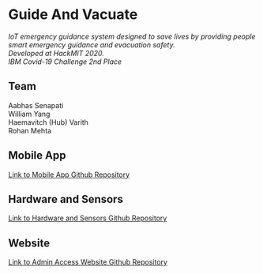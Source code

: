 # Guide And Vacuate
*IoT emergency guidance system designed to save lives by providing people smart emergency guidance and evacuation safety. <br/>Developed at HackMIT 2020. <br/> IBM Covid-19 Challenge 2nd Place*

## Team
Aabhas Senapati <br/>
William Yang <br/>
Haemavitch (Hub) Varith <br/>
Rohan Mehta

## Mobile App
[Link to Mobile App Github Repository](https://github.com/iBessonob/GuideAndVacuate)

## Hardware and Sensors
[Link to Hardware and Sensors Github Repository](https://github.com/iBessonob/GuideAndVacuate-Hardware)

## Website
[Link to Admin Access Website Github Repository](https://github.com/iBessonob/GuideAndVacuate-WebApp)
